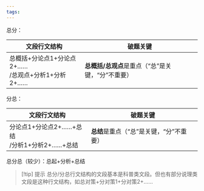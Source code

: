 ```yaml
---
tags: 
---
```


总分：

| 文段行文结构                              | 破题关键                          |
| ----------------------------------- | ----------------------------- |
| 总概括+分论点1+分论点2+……<br>/总观点+分析1+分析2+…… | **总概括/总观点**是重点（“总”是关键，“分”不重要） |

分总：

| 文段行文结构                            | 破题关键                     |
| --------------------------------- | ------------------------ |
| 分论点1+分论点2+……+总结<br>/分析1+分析2+……+总结 | **总结**是重点（“总”是关键，“分”不重要） |

总分总（较少）：总起+分析+总结

>[!tip] 提示
>总分/分总行文结构的文段基本是科普类文段。但也有部分说理类文段是这种行文结构，如总对策+分对策1+分对策2+……